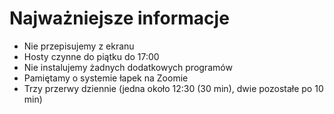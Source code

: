 # Najważniejsze informacje

* Nie przepisujemy z ekranu
* Hosty czynne do piątku do 17:00
* Nie instalujemy żadnych dodatkowych programów
* Pamiętamy o systemie łapek na Zoomie
* Trzy przerwy dziennie (jedna około 12:30 (30 min), dwie pozostałe po 10 min)
  
 
